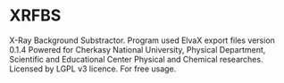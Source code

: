 # XRFBS
X-Ray Background Substractor. Program used ElvaX export files
version 0.1.4
Powered for Cherkasy National University, Physical Department, Scientific and Educational Center Physical and Chemical researches.
Licensed by LGPL v3 licence.
For free usage.
